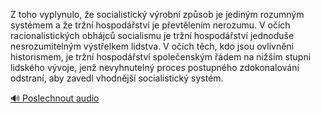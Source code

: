 
Z toho vyplynulo, že socialistický výrobní způsob je jediným rozumným systémem a že tržní hospodářství je převtělením nerozumu. V očích racionalistických obhájců socialismu je tržní hospodářství jednoduše nesrozumitelným výstřelkem lidstva. V očích těch, kdo jsou ovlivněni historismem, je tržní hospodářství společenským řádem na nižším stupni lidského vývoje, jenž nevyhnutelný proces postupného zdokonalování odstraní, aby zavedl vhodnější socialistický systém.

[🔊 Poslechnout audio](/data/7-paragraphs/audio/chapter_140/para_008-Z-toho-vyplynulo-e-socialistick-vrobn-zpsob.mp3)
